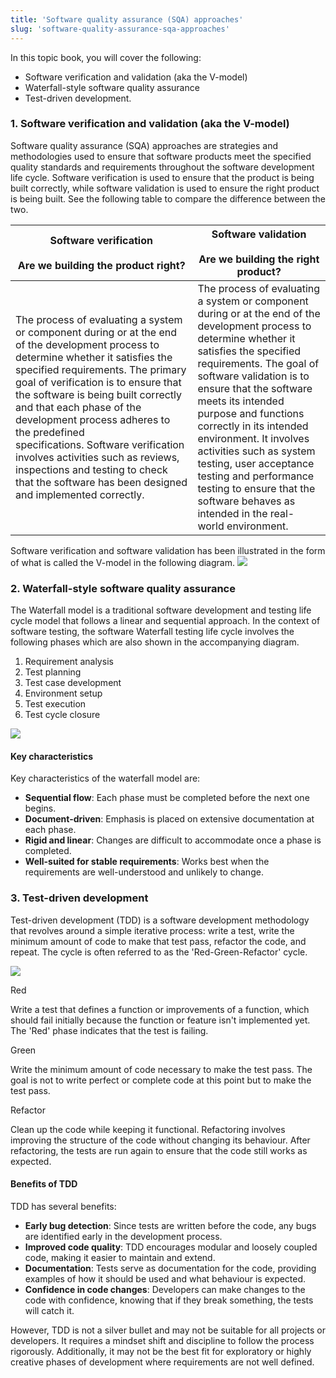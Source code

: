```yaml
---
title: 'Software quality assurance (SQA) approaches'
slug: 'software-quality-assurance-sqa-approaches'
---
```


In this topic book, you will cover the following:

- Software verification and validation (aka the V-model)
- Waterfall-style software quality assurance
- Test-driven development.

### 1. Software verification and validation (aka the V-model)

Software quality assurance (SQA) approaches are strategies and methodologies used to ensure that software products meet the specified quality standards and requirements throughout the software development life cycle. Software verification is used to ensure that the product is being built correctly, while software validation is used to ensure the right product is being built. See the following table to compare the difference between the two.

|Software verification<br><br>Are we building the product right?|Software validation<br><br>Are we building the right product?|
|---|---|
|The process of evaluating a system or component during or at the end of the development process to determine whether it satisfies the specified requirements. The primary goal of verification is to ensure that the software is being built correctly and that each phase of the development process adheres to the predefined specifications. Software verification involves activities such as reviews, inspections and testing to check that the software has been designed and implemented correctly.|The process of evaluating a system or component during or at the end of the development process to determine whether it satisfies the specified requirements. The goal of software validation is to ensure that the software meets its intended purpose and functions correctly in its intended environment. It involves activities such as system testing, user acceptance testing and performance testing to ensure that the software behaves as intended in the real-world environment.|

Software verification and software validation has been illustrated in the form of what is called the V-model in the following diagram.
![](https://static.meri.garden/24e2afda056e7169cbd19cc7bcb03b2c.png)

### 2. Waterfall-style software quality assurance

The Waterfall model is a traditional software development and testing life cycle model that follows a linear and sequential approach. In the context of software testing, the software Waterfall testing life cycle involves the following phases which are also shown in the accompanying diagram.

1. Requirement analysis
2. Test planning
3. Test case development
4. Environment setup
5. Test execution
6. Test cycle closure

![](https://static.meri.garden/66155bd97f088d95e3d61c6d28132f30.png)

#### Key characteristics

Key characteristics of the waterfall model are:

- **Sequential flow**: Each phase must be completed before the next one begins.
- **Document-driven**: Emphasis is placed on extensive documentation at each phase.
- **Rigid and linear**: Changes are difficult to accommodate once a phase is completed.
- **Well-suited for stable requirements**: Works best when the requirements are well-understood and unlikely to change.

### 3. Test-driven development

Test-driven development (TDD) is a software development methodology that revolves around a simple iterative process: write a test, write the minimum amount of code to make that test pass, refactor the code, and repeat. The cycle is often referred to as the 'Red-Green-Refactor' cycle.

![](https://static.meri.garden/2270cc1794f868fbb860b9ae6f982406.png)

Red

Write a test that defines a function or improvements of a function, which should fail initially because the function or feature isn't implemented yet. The 'Red' phase indicates that the test is failing.

Green

Write the minimum amount of code necessary to make the test pass. The goal is not to write perfect or complete code at this point but to make the test pass.

Refactor

Clean up the code while keeping it functional. Refactoring involves improving the structure of the code without changing its behaviour. After refactoring, the tests are run again to ensure that the code still works as expected.

#### Benefits of TDD

TDD has several benefits:

- **Early bug detection**: Since tests are written before the code, any bugs are identified early in the development process.
- **Improved code quality**: TDD encourages modular and loosely coupled code, making it easier to maintain and extend.
- **Documentation**: Tests serve as documentation for the code, providing examples of how it should be used and what behaviour is expected.
- **Confidence in code changes**: Developers can make changes to the code with confidence, knowing that if they break something, the tests will catch it.

However, TDD is not a silver bullet and may not be suitable for all projects or developers. It requires a mindset shift and discipline to follow the process rigorously. Additionally, it may not be the best fit for exploratory or highly creative phases of development where requirements are not well defined.